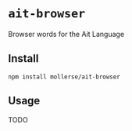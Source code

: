 # `ait-browser`

Browser words for the Ait Language

## Install

`npm install mollerse/ait-browser`

## Usage

TODO
